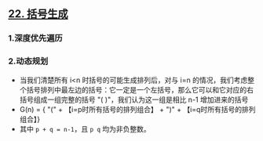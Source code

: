 ## [22. 括号生成](https://leetcode.cn/problems/generate-parentheses/)

### 1.深度优先遍历

### 2.动态规划

- 当我们清楚所有 i<n 时括号的可能生成排列后，对与 i=n 的情况，我们考虑整个括号排列中最左边的括号：它一定是一个左括号，那么它可以和它对应的右括号组成一组完整的括号 "( )"，我们认为这一组是相比 n-1 增加进来的括号
- G(n) = { "(" + 【i=p时所有括号的排列组合】 + ")" + 【i=q时所有括号的排列组合】}
- 其中 `p + q = n-1`，且 `p q` 均为非负整数。

